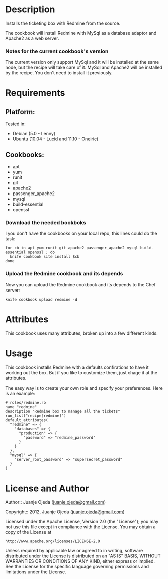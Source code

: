 Description
===========

Installs the ticketing box with Redmine from the source.

The cookbook will install Redmine with MySql as a database adaptor and Apache2
as a web server.

### Notes for the current cookbook's version

The current version only support MySql and it will be installed at the same
node, but the recipe will take care of it. MySql and Apache2 will be installed
by the recipe.
You don't need to install it previously.

Requirements
============

## Platform:

Tested in:

* Debian (5.0 - Lenny)
* Ubuntu (10.04 - Lucid and 11.10 - Oneiric)

## Cookbooks:

* apt
* yum
* runit
* git
* apache2
* passenger\_apache2
* mysql
* build-essential
* openssl

### Download the needed bookboks

I you don't have the cookbooks on your local repo, this lines could do the task:

    for cb in apt yum runit git apache2 passenger_apache2 mysql build-essential openssl ; do
      knife cookbook site install $cb
    done

### Upload the Redmine cookbook and its depends

Now you can upload the Redmine cookbook and its depends to the Chef server:

    knife cookbook upload redmine -d


Attributes
==========

This cookbook uses many attributes, broken up into a few different kinds.

Usage
=====

This cookbook installs Redmine with a defaults confirations to have it working
out the box. But if you like to customize them, just chage it at the attributes.

The easy way is to create your own role and specify your preferences. Here is
an example:

    # roles/redmine.rb
    name "redmine"
    description "Redmine box to manage all the tickets"
    run_list("recipe[redmine]")
    default_attributes(
      "redmine" => {
        "databases" => {
          "production" => {
            "password" => "redmine_password"
          }
        }
      },
      "mysql" => {
        "server_root_password" => "supersecret_password"
      }
    )


License and Author
==================

Author:: Juanje Ojeda (<juanje.ojeda@gmail.com>)

Copyright:: 2012, Juanje Ojeda (<juanje.ojeda@gmail.com>)

Licensed under the Apache License, Version 2.0 (the "License");
you may not use this file except in compliance with the License.
You may obtain a copy of the License at

    http://www.apache.org/licenses/LICENSE-2.0

Unless required by applicable law or agreed to in writing, software
distributed under the License is distributed on an "AS IS" BASIS,
WITHOUT WARRANTIES OR CONDITIONS OF ANY KIND, either express or implied.
See the License for the specific language governing permissions and
limitations under the License.
